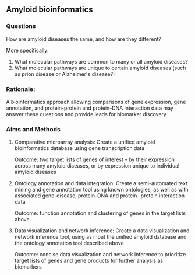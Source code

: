 ## Amyloid bioinformatics

### Questions

How are amyloid diseases the same, and how are they different?

More specifically:

1) What molecular pathways are common to many or all 
          amyloid diseases?
2) What molecular pathways are unique to certain amyloid 
          diseases (such as prion disease or Alzheimer's disease?)

### Rationale:

A bioinformatics approach allowing comparisons of gene expression, gene annotation, and protein-protein and protein-DNA interaction data may answer these questions and provide leads for biomarker discovery

### Aims and Methods 

1) Comparative microarray analysis: 
      Create a unified amyloid bioinformatics database using gene transcription data
      
      Outcome: two target lists of genes of interest – by their expression across many 
         amyloid diseases, or by expression unique to individual amyloid diseases

2) Ontology annotation and data integration: 
      Create a semi-automated text mining and gene annotation tool using known 
         ontologies, as well as with associated gene-disease, protein-DNA and protein-
         protein interaction data
      
      Outcome: function annotation and clustering of genes in the target lists above

3) Data visualization and network inference: 
      Create a data visualization and network inference tool, using as input the unified 
          amyloid database and the ontology annotation tool described above
      
      Outcome: concise data visualization and network inference to prioritize target 
          lists of genes and gene products for further analysis as biomarkers
